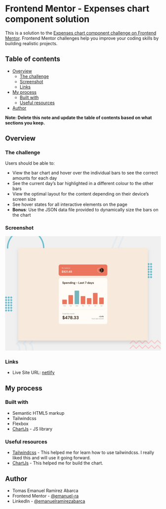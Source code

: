 # Frontend Mentor - Expenses chart component solution

This is a solution to the [Expenses chart component challenge on Frontend Mentor](https://www.frontendmentor.io/challenges/expenses-chart-component-e7yJBUdjwt). Frontend Mentor challenges help you improve your coding skills by building realistic projects. 

## Table of contents

- [Overview](#overview)
  - [The challenge](#the-challenge)
  - [Screenshot](#screenshot)
  - [Links](#links)
- [My process](#my-process)
  - [Built with](#built-with)
  - [Useful resources](#useful-resources)
- [Author](#author)

**Note: Delete this note and update the table of contents based on what sections you keep.**

## Overview

### The challenge

Users should be able to:

- View the bar chart and hover over the individual bars to see the correct amounts for each day
- See the current day’s bar highlighted in a different colour to the other bars
- View the optimal layout for the content depending on their device’s screen size
- See hover states for all interactive elements on the page
- **Bonus**: Use the JSON data file provided to dynamically size the bars on the chart

### Screenshot

![](./design/desktop-preview.jpg)


### Links

- Live Site URL: [netlify](https://leafy-cheesecake-e5e0b6.netlify.app/)

## My process

### Built with


- Semantic HTML5 markup
- Tailwindcss
- Flexbox
- [ChartJs](https://www.chartjs.org/) - JS library

### Useful resources

- [Tailwindcss](https://tailwindcss.com/docs/installation) - This helped me for learn how to use tailwindcss. I really liked this  and will use it going forward.
- [ChartJs](https://www.chartjs.org/) - This helped me for build the chart.

## Author

- Tomas Emanuel Ramirez Abarca
- Frontend Mentor -  [@emanuel-ra](https://www.frontendmentor.io/profile/emanuel-ra)
- LinkedIn - [@emanuelramirezabarca](https://www.linkedin.com/in/emanuelramirezabarca/)
